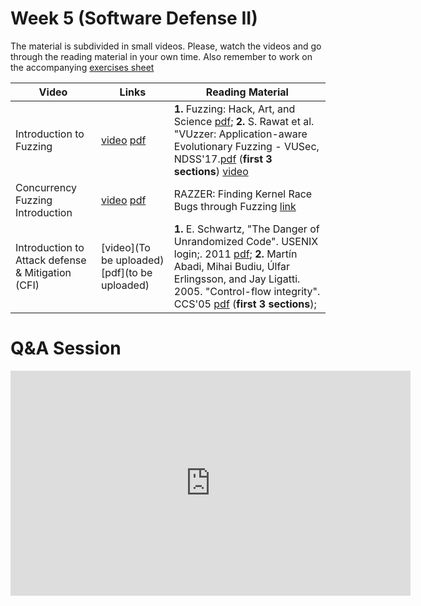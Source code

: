 # Week 5  (Software Defense II)

The material is subdivided in small videos.
Please, watch the videos and go through the reading material in your own time.
Also remember to work on the accompanying [exercises sheet](../exercises/EXERCISE5.md)

| Video                   | Links                     |        Reading Material                                                                                                                                                                                      |
|-------------------------|---------------------------|----------------------------------------------------------------------------------|
| Introduction to Fuzzing                 | [video](https://web.microsoftstream.com/video/4c3a5e13-0edd-45d4-ba68-acf6afcade92) [pdf]() | **1.** Fuzzing: Hack, Art, and Science [pdf](https://patricegodefroid.github.io/public_psfiles/Fuzzing-101-CACM2020.pdf); **2.** S. Rawat et al. "VUzzer: Application-aware Evolutionary Fuzzing - VUSec, NDSS'17.[pdf](https://download.vusec.net/papers/vuzzer_ndss17.pdf) (**first 3 sections**) [video](https://www.youtube.com/watch?v=lfOGLUqpnvU&t=40s&ab_channel=NDSSSymposium) |
| Concurrency Fuzzing Introduction | [video](https://web.microsoftstream.com/video/e0f5cfe4-5841-4be4-a4a8-ff0a54ed828b) [pdf]()| RAZZER: Finding Kernel Race Bugs through Fuzzing [link](https://lifeasageek.github.io/papers/jeong-razzer.pdf)|
| Introduction to Attack defense & Mitigation (CFI) | [video](To be uploaded) [pdf](to be uploaded) | **1.** E. Schwartz, "The Danger of Unrandomized Code". USENIX login;. 2011 [pdf](https://www.usenix.org/system/files/login/articles/105516-Schwartz.pdf); **2.** Martín Abadi, Mihai Budiu, Úlfar Erlingsson, and Jay Ligatti. 2005. "Control-flow integrity". CCS'05 [pdf](http://www.cs.columbia.edu/~suman/secure_sw_devel/p340-abadi.pdf) (**first 3 sections**);                                                                                                                                                                                       |

# Q&A Session

<iframe width="640" height="360" src="https://web.microsoftstream.com/embed/video/ba0bf84a-eca8-4a79-86a9-dc23971cd5f1?autoplay=false&amp;showinfo=true" allowfullscreen style="border:none;"></iframe>
